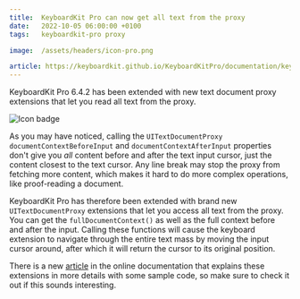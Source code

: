 ```yaml
---
title:  KeyboardKit Pro can now get all text from the proxy
date:   2022-10-05 06:00:00 +0100
tags:   keyboardkit-pro proxy

image:  /assets/headers/icon-pro.png

article: https://keyboardkit.github.io/KeyboardKitPro/documentation/keyboardkitpro/pro-document-proxy-extensions
---
```


KeyboardKit Pro 6.4.2 has been extended with new text document proxy extensions that let you read all text from the proxy.

![Icon badge]({{page.image}})

As you may have noticed, calling the `UITextDocumentProxy` `documentContextBeforeInput` and `documentContextAfterInput` properties don't give you *all* content before and after the text input cursor, just the content closest to the text cursor. Any line break may stop the proxy from fetching more content, which makes it hard to do more complex operations, like proof-reading a document.

KeyboardKit Pro has therefore been extended with brand new `UITextDocumentProxy` extensions that let you access all text from the proxy. You can get the `fullDocumentContext()` as well as the full context before and after the input. Calling these functions will cause the keyboard extension to navigate through the entire text mass by moving the input cursor around, after which it will return the cursor to its original position.

There is a new [article]({{page.article}}) in the online documentation that explains these extensions in more details with some sample code, so make sure to check it out if this sounds interesting.